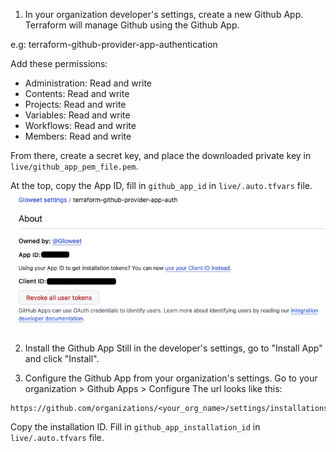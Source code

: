 1. In your organization developer's settings, create a new Github App.
Terraform will manage Github using the Github App.

e.g: terraform-github-provider-app-authentication

Add these permissions:
- Administration: Read and write
- Contents: Read and write
- Projects: Read and write
- Variables: Read and write
- Workflows: Read and write
- Members: Read and write

From there, create a secret key, and place the downloaded private key in `live/github_app_pem_file.pem`.

At the top, copy the App ID, fill in `github_app_id` in `live/.auto.tfvars` file.
![App ID](./github-app.png)

2. Install the Github App
Still in the developer's settings, go to "Install App" and click "Install".

3. Configure the Github App from your organization's settings.
Go to your organization > Github Apps > Configure
The url looks like this:
```
https://github.com/organizations/<your_org_name>/settings/installations/<installation_id>
```
Copy the installation ID. Fill in `github_app_installation_id` in `live/.auto.tfvars` file.
